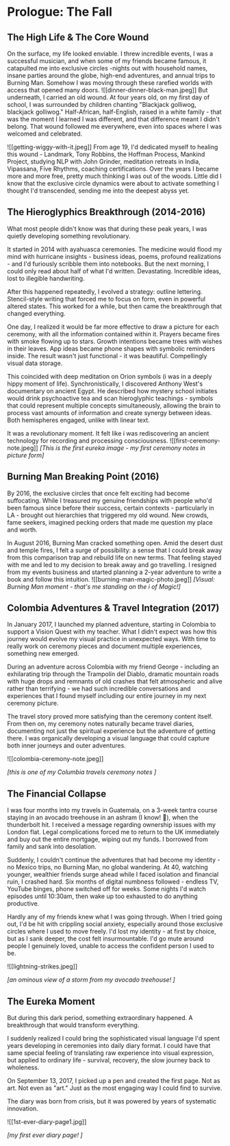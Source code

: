 # Prologue: The Fall

## The High Life & The Core Wound

On the surface, my life looked enviable. I threw incredible events, I was a successful musician, and when some of my friends became famous, it catapulted me into exclusive circles -nights out with household names, insane parties around the globe, high-end adventures, and annual trips to Burning Man. Somehow I was moving through these rarefied worlds with access that  opened many doors.
![[dinner-dinner-black-man.jpeg]]
But underneath, I carried an old wound. At four years old, on my first day of school, I was surrounded by children chanting "Blackjack golliwog, blackjack golliwog." Half-African, half-English, raised in a white family - that was the moment I learned I was different, and that difference meant I didn't belong. That wound followed me everywhere, even into spaces where I was welcomed and celebrated.

![[getting-wiggy-with-it.jpeg]]
From age 19, I'd dedicated myself to healing this wound - Landmark, Tony Robbins, the Hoffman Process, Mankind Project, studying NLP with John Grinder, meditation retreats in India, Vipassana, Five Rhythms, coaching certifications. Over the years I became more and more free, pretty much thinking I was out of the woods. Little did I know that the exclusive circle dynamics were about to activate something I thought I'd transcended, sending me into the deepest abyss yet.



## The Hieroglyphics Breakthrough (2014-2016)

What most people didn't know was that during these peak years, I was quietly developing something revolutionary.

It started in 2014 with ayahuasca ceremonies. The medicine would flood my mind with hurricane insights - business ideas, poems, profound realizations - and I'd furiously scribble them into notebooks. But the next morning, I could only read about half of what I'd written. Devastating. Incredible ideas, lost to illegible handwriting.

After this happened repeatedly, I evolved a strategy: outline lettering. Stencil-style writing that forced me to focus on form, even in powerful altered states. This worked for a while, but then came the breakthrough that changed everything.

One day, I realized it would be far more effective to draw a picture for each ceremony, with all the information contained within it. Prayers became fires with smoke flowing up to stars. Growth intentions became trees with wishes in their leaves. App ideas became phone shapes with symbolic reminders inside. The result wasn't just functional - it was beautiful. Compellingly visual data storage.

This coincided with deep meditation on Orion symbols (i was in a deeply hippy moment of life). Synchronistically, I discovered Anthony West's documentary on ancient Egypt. He described how mystery school initiates would drink psychoactive tea and scan hieroglyphic teachings - symbols that could represent multiple concepts simultaneously, allowing the brain to process vast amounts of information and create synergy between ideas. Both hemispheres engaged, unlike with linear text.

It was a revolutionary moment. It felt like i was rediscovering an ancient technology for recording and processing consciousness.
![[first-ceremony-note.jpeg]]
_[This is the first eureka image - my first ceremony notes in picture form]_

## Burning Man Breaking Point (2016)

By 2016, the exclusive circles that once felt exciting had become suffocating. While I treasured my genuine friendships with people who'd been famous since before their success, certain contexts - particularly in LA - brought out hierarchies that triggered my old wound. New crowds, fame seekers, imagined pecking orders that made me question my place and worth.

In August 2016, Burning Man cracked something open. Amid the desert dust and temple fires, I felt a surge of possibility: a sense that I could break away from this comparison trap and rebuild life on new terms. That feeling stayed with me and led to my decision to break away and go travelling. I resigned from my events business and started planning a 2-year adventure to write a book and follow this intuition.
![[burning-man-magic-photo.jpeg]]
_[Visual: Burning Man moment - that's me standing on the i of Magic!]_

## Colombia Adventures & Travel Integration (2017)

In January 2017, I launched my planned adventure, starting in Colombia to support a Vision Quest with my teacher. What I didn't expect was how this journey would evolve my visual practice in unexpected ways. With time to really work on ceremony pieces and document multiple experiences, something new emerged.

During an adventure across Colombia with my friend George - including an exhilarating trip through the Trampolín del Diablo, dramatic mountain roads with huge drops and remnants of old crashes that felt atmospheric and alive rather than terrifying - we had such incredible conversations and experiences that I found myself including our entire journey in my next ceremony picture.

The travel story proved more satisfying than the ceremony content itself. From then on, my ceremony notes naturally became travel diaries, documenting not just the spiritual experience but the adventure of getting there. I was organically developing a visual language that could capture both inner journeys and outer adventures.


![[colombia-ceremony-note.jpeg]]

_[this is one of my Columbia travels ceremony notes ]_

## The Financial Collapse

I was four months into my travels in Guatemala, on a 3-week tantra course staying in an avocado treehouse in an ashram (I know! 🤪), when the thunderbolt hit. I received a message regarding ownership issues with my London flat. Legal complications forced me to return to the UK immediately and buy out the entire mortgage, wiping out my funds. I borrowed from family and sank into desolation.

Suddenly, I couldn't continue the adventures that had become my identity - no Mexico trips, no Burning Man, no global wandering. At 40, watching younger, wealthier friends surge ahead while I faced isolation and financial ruin, I crashed hard. Six months of digital numbness followed - endless TV, YouTube binges, phone switched off for weeks. Some nights I'd watch episodes until 10:30am, then wake up too exhausted to do anything productive.

Hardly any of my friends knew what I was going through. When I tried going out, I'd be hit with crippling social anxiety, especially around those exclusive circles where I used to move freely. I'd lost my identity - at first by choice, but as I sank deeper, the cost felt insurmountable. I'd go mute around people I genuinely loved, unable to access the confident person I used to be.


![[lightning-strikes.jpeg]]

_[an ominous view of a storm from my avocado treehouse! ]_
## The Eureka Moment

But during this dark period, something extraordinary happened. A breakthrough that would transform everything.

I suddenly realized I could bring the sophisticated visual language I'd spent years developing in ceremonies into daily diary format. I could have that same special feeling of translating raw experience into visual expression, but applied to ordinary life - survival, recovery, the slow journey back to wholeness.

On September 13, 2017, I picked up a pen and created the first page. Not as art. Not even as "art." Just as the most engaging way I could find to survive.

The diary was born from crisis, but it was powered by years of systematic innovation.


![[1st-ever-diary-page1.jpg]]

_[my first ever diary page! ]_


